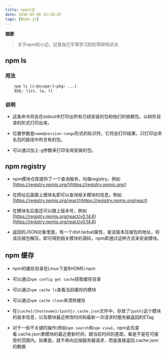 ```yaml
---
title: npm小记
date: 2016-05-06 15:10:25
tags: [Node.js]
---
```


__摘要__:

> 关于npm的小记，记录自己平常学习到的零碎知识点

<!--more-->

## npm ls

### 用法

```sh
    npm ls [[<@scope>]<pkg> ...]
    别名: list, la, ll
```

### 说明

+ 这条命令将会在stdout中打印出所有已经安装的包和他们的依赖包，以树形目录的形式打印出来。

+ 位置参数是`name@version-range`形式的标识符，它将会打印结果，只打印出命名包的路径中所含有的包。

+ 可以通过加上-g参数来打印全局安装的包。

## npm registry

+ npm模块仓库提供了一个查询服务，叫做registry。例如[https://registry.npmjs.org/](https://registry.npmjs.org/)

+ 在网址后面跟上模块名即可以查询相关模块的信息。例如[https://registry.npmjs.org/react](https://registry.npmjs.org/react)

+ 在模块名后面还可以跟上版本号，例如[https://registry.npmjs.org/react/v0.14.6](https://registry.npmjs.org/react/v0.14.6)

+ 返回的JSON对象里面，有一个dist.tarball属性，是该版本压缩包的地址，将该压缩包解压，即可得到相关模块的源码，npm即通过这种方式来安装模块。

## npm 缓存

+ npm的缓存目录在Linux下是$HOME/.npm

+ 可以通过`npm config get cache`获取缓存目录

+ 可以通过`npm cache ls`查看当前缓存的模块

+ 可以通过`npm cache clean`来清除缓存

+ 在`{cache}/{hostname}/{path}/.cache.json`文件中，存放了`{path}`这个模块的版本信息，以及模块最近修改时间和最新一次请求时服务器返回的ETag

+ 对于一些不关键的操作(例如`npm search`和`npm view`)，npm会先查看.cache.json里模块的最近更新时间，跟当前时间的差距，看是不是在可接受的范围内。如果是，就不再向远端服务器请求，而是直接返回.cache.json的数据
